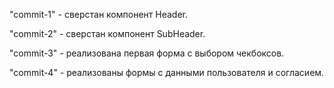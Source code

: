 "commit-1" - сверстан компонент Header.

"commit-2" - сверстан компонент SubHeader.

"commit-3" - реализована первая форма с выбором чекбоксов.

"commit-4" - реализованы формы с данными пользователя и согласием.